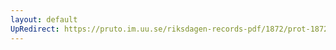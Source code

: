 ```yaml
---
layout: default
UpRedirect: https://pruto.im.uu.se/riksdagen-records-pdf/1872/prot-1872--ak--309.pdf
---
```

